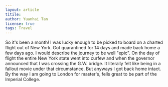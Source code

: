 ```yaml
---
layout: article
titile: 
author: Yuanhai Tan
license: true
tags: Travel
---
```

So it's been a month!
I was lucky enough to be picked to board on a charted flight out of New York. Got quarantined for 14 days and made back home a few days ago. I would describe the journey to be well "epic".
On the day of flight the entire New York state went into curfew and when the governor announced that I was crossing the G.W. bridge. It literally felt like being in a fallout movie under that circumstance.
But anyways I got back home intact.  
By the way I am going to London for master's, fells great to be part of the Imperial College. 